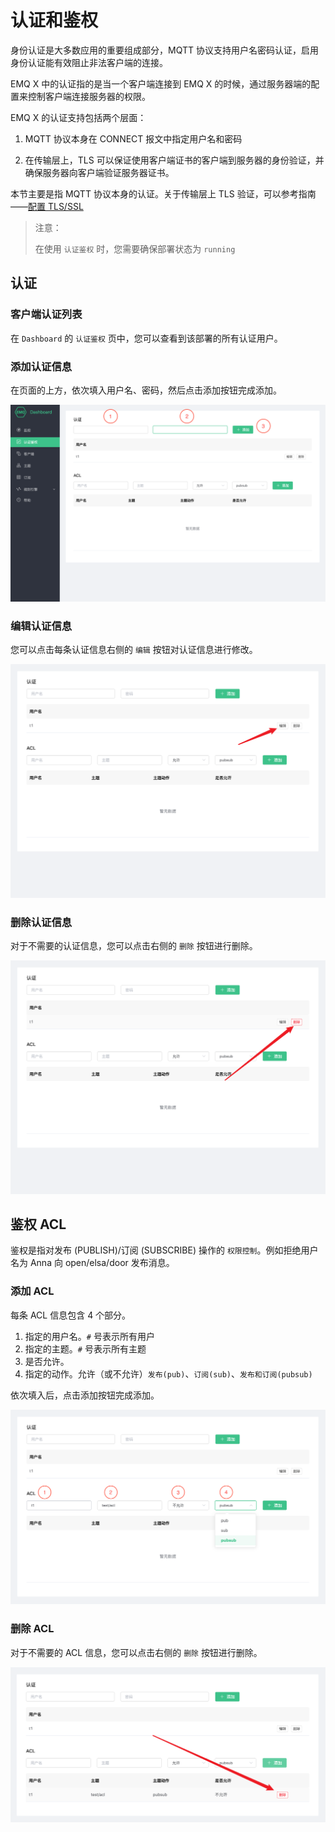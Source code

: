 # 认证和鉴权

身份认证是大多数应用的重要组成部分，MQTT 协议支持用户名密码认证，启用身份认证能有效阻止非法客户端的连接。

EMQ X 中的认证指的是当一个客户端连接到 EMQ X 的时候，通过服务器端的配置来控制客户端连接服务器的权限。

EMQ X 的认证支持包括两个层面：

1. MQTT 协议本身在 CONNECT 报文中指定用户名和密码

2. 在传输层上，TLS 可以保证使用客户端证书的客户端到服务器的身份验证，并确保服务器向客户端验证服务器证书。

本节主要是指 MQTT 协议本身的认证。关于传输层上 TLS 验证，可以参考指南——[配置 TLS/SSL]()

> 注意：
>
> 在使用 `认证鉴权` 时，您需要确保部署状态为 `running`

## 认证

### 客户端认证列表

在 `Dashboard` 的 `认证鉴权` 页中，您可以查看到该部署的所有认证用户。

### 添加认证信息

在页面的上方，依次填入用户名、密码，然后点击添加按钮完成添加。

![添加认证信息](./_assets/user_add.png)

### 编辑认证信息

您可以点击每条认证信息右侧的 `编辑` 按钮对认证信息进行修改。

![修改认证信息](./_assets/user_edit.png)

### 删除认证信息

对于不需要的认证信息，您可以点击右侧的 `删除` 按钮进行删除。

![删除认证信息](./_assets/user_del.png)

## 鉴权 ACL

鉴权是指对发布 (PUBLISH)/订阅 (SUBSCRIBE) 操作的 `权限控制`。例如拒绝用户名为 Anna 向 open/elsa/door 发布消息。

### 添加 ACL

每条 ACL 信息包含 4 个部分。

1. 指定的用户名。`#` 号表示所有用户
2. 指定的主题。`#` 号表示所有主题
3. 是否允许。
4. 指定的动作。允许（或不允许）`发布(pub)`、`订阅(sub)`、`发布和订阅(pubsub)`

依次填入后，点击添加按钮完成添加。

![添加 ACL](./_assets/acl_add.png)

### 删除 ACL 

对于不需要的 ACL 信息，您可以点击右侧的 `删除` 按钮进行删除。

![删除 ACL](./_assets/acl_del.png)

